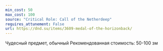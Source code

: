 ```yaml
---
min_cost: 50
max_cost: 100
source: "Critical Role: Call of the Netherdeep"
requires_attunement: False
url: https://dnd.su/items/3609-medal-of-the-horizonback/
---
```


Чудесный предмет, обычный
Рекомендованная стоимость: 50-100 зм